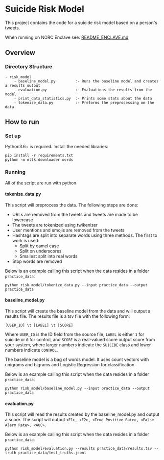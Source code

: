 # Suicide Risk Model
This project contains the code for a suicide risk model based on a person's tweets.

When running on NORC Enclave see: [README_ENCLAVE.md](README_ENCLAVE.md)

## Overview
### Directory Structure
```
- risk_model
    - baseline_model.py         :- Runs the baseline model and creates a results output
    - evaluation.py             :- Evaluations the results from the model
    - print_data_statistics.py  :- Prints some stats about the data
    - tokenize_data.py          :- Preforms the preprocessing on the data.
```

## How to run
### Set up
Python3.6+ is required.  Install the needed libraries:
```
pip install -r requirements.txt
python -m nltk.downloader words
```


### Running
All of the script are run with python

#### tokenize_data.py
This script will preprocess the data.  The following steps are done:
- URLs are removed from the tweets and tweets are made to be lowercase
- The tweets are tokenized using twikenizer
- User mentions and emojis are removed from the tweets
- Hashtags are split into separate words using three methods.  The first to work is used:
    - Split by camel case
    - Split on underscores
    - Smallest split into real words
- Stop words are removed

Below is an example calling this script when the data resides in a folder `practice_data`:
```
python risk_model/tokenize_data.py --input practice_data --output practice_data
```

#### baseline_model.py
This script will create the baseline model from the data and will output a results file.  The
results file is a tsv file with the following form: 
```
[USER_ID] \t [LABEL] \t [SCORE]
```
Where `USER_ID` is the ID field from the source file, `LABEL` is either `1` for suicide
or `0` for control, and `SCORE` is a real-valued score output score from your system,
where larger numbers indicate the `SUICIDE` class and lower numbers indicate
`CONTROL`.

The baseline model is a bag of words model.  It uses count vectors with unigrams and bigrams and 
Logistic Regression for classification. 

Below is an example calling this script when the data resides in a folder `practice_data`:
```
python risk_model/baseline_model.py --input practice_data --output practice_data
```

#### evaluation.py
This script will read the results created by the baseline_model.py and output a score.  The 
script will output `<F1>, <F2>, <True Positive Rate>, <False Alarm Rate>, <AUC>`.

Below is an example calling this script when the data resides in a folder `practice_data`:
```
python risk_model/evaluation.py --results practice_data/results.tsv --truth practice_data/test_truths.jsonl
```